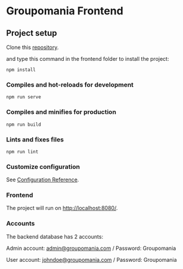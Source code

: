 # Groupomania Frontend


## Project setup

Clone this [repository](https://github.com/annesoflouret/projet-7).

and type this command in the frontend folder to install the project: 

```
npm install
```

### Compiles and hot-reloads for development
```
npm run serve
```

### Compiles and minifies for production
```
npm run build
```

### Lints and fixes files
```
npm run lint
```

### Customize configuration
See [Configuration Reference](https://cli.vuejs.org/config/).

### Frontend 

 The project will run on [http://localhost:8080/](http://localhost:8080/).

### Accounts

 The backend database has 2 accounts:

 Admin account: admin@groupomania.com / Password: Groupomania

 User account: johndoe@groupomania.com / Password: Groupomania